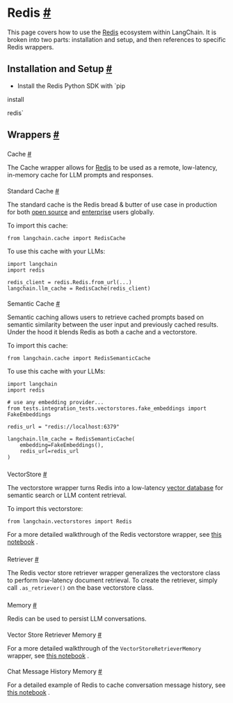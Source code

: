 


 Redis
 [#](#redis "Permalink to this headline")
=================================================



 This page covers how to use the
 [Redis](https://redis.com) 
 ecosystem within LangChain.
It is broken into two parts: installation and setup, and then references to specific Redis wrappers.
 




 Installation and Setup
 [#](#installation-and-setup "Permalink to this headline")
-----------------------------------------------------------------------------------


* Install the Redis Python SDK with
 `pip
 

 install
 

 redis`





 Wrappers
 [#](#wrappers "Permalink to this headline")
-------------------------------------------------------



### 
 Cache
 [#](#cache "Permalink to this headline")



 The Cache wrapper allows for
 [Redis](https://redis.io) 
 to be used as a remote, low-latency, in-memory cache for LLM prompts and responses.
 



#### 
 Standard Cache
 [#](#standard-cache "Permalink to this headline")



 The standard cache is the Redis bread & butter of use case in production for both
 [open source](https://redis.io) 
 and
 [enterprise](https://redis.com) 
 users globally.
 



 To import this cache:
 





```
from langchain.cache import RedisCache

```




 To use this cache with your LLMs:
 





```
import langchain
import redis

redis_client = redis.Redis.from_url(...)
langchain.llm_cache = RedisCache(redis_client)

```





#### 
 Semantic Cache
 [#](#semantic-cache "Permalink to this headline")



 Semantic caching allows users to retrieve cached prompts based on semantic similarity between the user input and previously cached results. Under the hood it blends Redis as both a cache and a vectorstore.
 



 To import this cache:
 





```
from langchain.cache import RedisSemanticCache

```




 To use this cache with your LLMs:
 





```
import langchain
import redis

# use any embedding provider...
from tests.integration_tests.vectorstores.fake_embeddings import FakeEmbeddings

redis_url = "redis://localhost:6379"

langchain.llm_cache = RedisSemanticCache(
    embedding=FakeEmbeddings(),
    redis_url=redis_url
)

```






### 
 VectorStore
 [#](#vectorstore "Permalink to this headline")



 The vectorstore wrapper turns Redis into a low-latency
 [vector database](https://redis.com/solutions/use-cases/vector-database/) 
 for semantic search or LLM content retrieval.
 



 To import this vectorstore:
 





```
from langchain.vectorstores import Redis

```




 For a more detailed walkthrough of the Redis vectorstore wrapper, see
 [this notebook](../modules/indexes/vectorstores/examples/redis)
 .
 




### 
 Retriever
 [#](#retriever "Permalink to this headline")



 The Redis vector store retriever wrapper generalizes the vectorstore class to perform low-latency document retrieval. To create the retriever, simply call
 `.as_retriever()`
 on the base vectorstore class.
 




### 
 Memory
 [#](#memory "Permalink to this headline")



 Redis can be used to persist LLM conversations.
 



#### 
 Vector Store Retriever Memory
 [#](#vector-store-retriever-memory "Permalink to this headline")



 For a more detailed walkthrough of the
 `VectorStoreRetrieverMemory`
 wrapper, see
 [this notebook](../modules/memory/types/vectorstore_retriever_memory)
 .
 




#### 
 Chat Message History Memory
 [#](#chat-message-history-memory "Permalink to this headline")



 For a detailed example of Redis to cache conversation message history, see
 [this notebook](../modules/memory/examples/redis_chat_message_history)
 .
 







